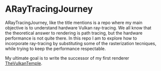 # ARayTracingJourney

ARayTracingJourney, like the title mentions is a repo where my main objective is to understand hardware Vulkan ray-tracing. We all know that the theoretical answer to rendering is path tracing, but the hardware performance is not quite there. In this repo I am to explore how to incorporate ray-tracing by substituting some of the rasterization tecniques, while trying to keep the performance respectable.

My ultimate goal is to write the successor of my first renderer [TheVulkanTemple](https://github.com/EdoardoLuciani/TheVulkanTemple).
